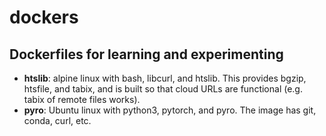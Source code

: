 # dockers #
## Dockerfiles for learning and experimenting ##

* __htslib__:  alpine linux with bash, libcurl, and htslib. This provides bgzip, htsfile, and tabix, and is built so that cloud URLs are functional (e.g. tabix of remote files works).
* __pyro__:  Ubuntu linux with python3, pytorch, and pyro. The image has git, conda, curl, etc.
